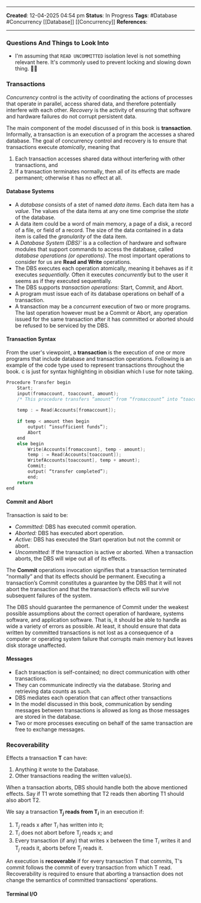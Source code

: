 _____
**Created**: 12-04-2025 04:54 pm
**Status**: In Progress
**Tags**: #Database #Concurrency [[Database]] [[Concurrency]]
**References**: 
______
### Questions And Things to Look Into
- I'm assuming that `READ UNCOMMITTED` isolation level is not something relevant here. It's commonly used to prevent locking and slowing down thing. 🤷‍♂

### Transactions
*Concurrency* control is the activity of coordinating the actions of processes that operate in parallel, access shared data, and therefore potentially interfere with each other.
*Recovery* is the activity of ensuring that software and hardware failures do not corrupt persistent data.

The main component of the model discussed of in this book is **transaction**. Informally, a transaction is an execution of a program the accesses a shared database. The goal of concurrency control and recovery is to ensure that transactions execute *atomically*, meaning that
1. Each transaction accesses shared data without interfering with other transactions, and
2. If a transaction terminates normally, then all of its effects are made permanent; otherwise it has no effect at all.
#### Database Systems
- A *database* consists of a stet of named *data items*. Each data item has a *value*. The values of the data items at any one time comprise the *state* of the database.
- A data item could be a word of main memory, a page of a disk, a record of a file, or field of a record. The size of the data contained in a data item is called the *granularity* of the data item.
- A *Database System (DBS)'* is a a collection of hardware and software modules that support commands to access the database, called *database operations (or operations)*. The most important operations to consider for us are **Read and Write** operations.
- The DBS executes each operation atomically, meaning it behaves as if it executes *sequentially.* Often it executes *concurrently* but to the user it seems as if they executed sequentially.
- The DBS supports *transaction operations:* Start, Commit, and Abort.
- A program must issue each of its database operations on behalf of a transaction.
- A transaction may be a *concurrent* execution of two or more programs. The last operation however must be a Commit or Abort, any operation issued for the same transaction after it has committed or aborted should be refused to be serviced by the DBS.

#### Transaction Syntax
From the user's viewpoint, a **transaction** is the execution of one or more programs that include database and transaction operations.
Following is an example of the code type used to represent transactions throughout the book. c is just for syntax highlighting in obsidian which I use for note taking.
```c
Procedure Transfer begin
	Start;
	input(fromaccount, toaccount, amount);
	/* This procedure transfers “amount” from “fromaccount” into “toaccount.”*/
	
	temp : = Read(Accounts[fromaccount]);
	
	if temp < amount then begin
		output( “insufficient funds”);
		Abort
	end
	else begin
		Write(Accounts[fromaccount], temp - amount);
		temp : = Read(Accounts[toaccount]);
		WritefAccounts[toaccount], temp + amount);
		Commit;
		output( “transfer completed”);
		end;
	return
end
```

#### Commit and Abort
Transaction is said to be:
- *Committed:* DBS has executed commit operation.
- *Aborted:* DBS has executed abort operation.
- *Active:* DBS has executed the Start operation but not the commit or abort.
- *Uncommitted:* If the transaction is active or aborted.
When a transaction aborts, the DBS will wipe out all of its effects.

The **Commit** operations invocation signifies that a transaction terminated “normally” and that its effects should be permanent. Executing a transaction’s Commit constitutes a guarantee by the DBS that it will not abort the transaction and that the transaction’s effects will survive subsequent failures of the system.

The DBS should guarantee the permanence of Commit under the weakest possible assumptions about the correct operation of hardware, systems software, and application software. That is, it should be able to handle as wide a variety of errors as possible. At least, it should ensure that data written by committed transactions is not lost as a consequence of a computer or operating system failure that corrupts main memory but leaves disk storage unaffected.

#### Messages
- Each transaction is self-contained; no direct communication with other transactions.
- They can communicate indirectly via the database. Storing and retrieving data counts as such.
- DBS mediates each operation that can affect other transactions
- In the model discussed in this book, communication by sending messages between transactions is allowed as long as those messages are stored in the database.
- Two or more processes executing on behalf of the same transaction are free to exchange messages.

### Recoverability
Effects a transaction **T** can have:
1. Anything it wrote to the Database.
2. Other transactions reading the written value(s).

When a transaction aborts, DBS should handle both the above mentioned effects. Say if T1 wrote something that T2 reads then aborting T1 should also abort T2.

We say a transaction **T$_{j}$ reads from T$_{i}$** in an execution if:
1. T$_{j}$ reads x after T$_{i}$  has written into it;
2. T$_{i}$ does not abort before T$_{j}$ reads x; and
3. Every transaction (if any) that writes x between the time T$_{i}$  writes it and T$_{j}$ reads it, aborts before T$_{j}$ reads it.

An execution is **recoverable** if for every transaction T that commits, T's commit follows the commit of every transaction from which T read. Recoverability is required to ensure that aborting a transaction does not change the semantics of committed transactions' operations.

#### Terminal I/O
